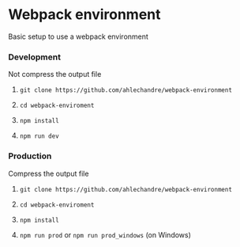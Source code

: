 # Webpack environment

Basic setup to use a webpack environment

### Development

Not compress the output file

1. `git clone https://github.com/ahlechandre/webpack-environment`

2. `cd webpack-enviroment`

3. `npm install`

4. `npm run dev`

### Production

Compress the output file

1. `git clone https://github.com/ahlechandre/webpack-environment`

2. `cd webpack-enviroment`

3. `npm install`

4. `npm run prod` or `npm run prod_windows` (on Windows) 
